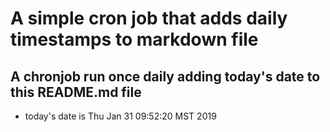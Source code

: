 A simple cron job that adds daily timestamps to markdown file
============================================================
## A chronjob run once daily adding today's date to this README.md file
* today's date is Thu Jan 31 09:52:20 MST 2019
